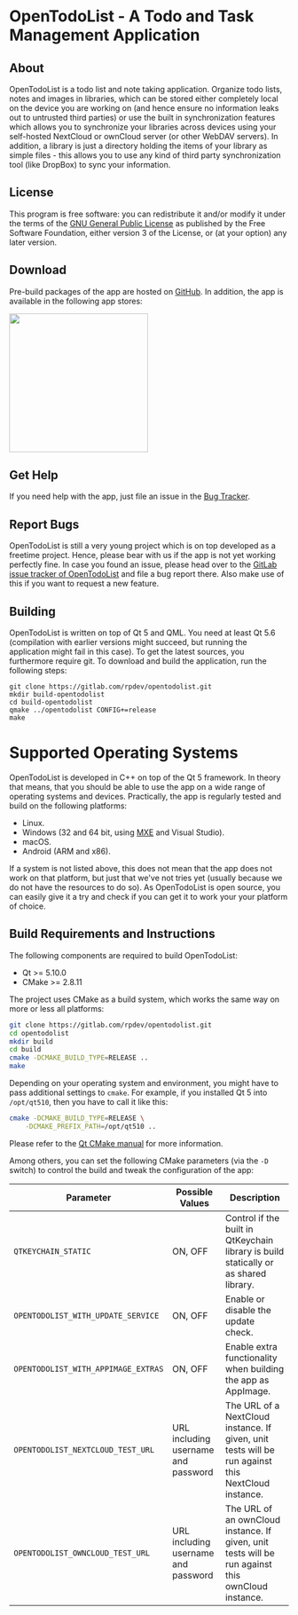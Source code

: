 # OpenTodoList - A Todo and Task Management Application

## About

OpenTodoList is a todo list and note taking application. Organize todo lists,
notes and images in libraries, which can be stored either completely local
on the device you are working on (and hence ensure no information leaks out
to untrusted third parties) or use the built in synchronization features which
allows you to synchronize your libraries across devices using your self-hosted
NextCloud or ownCloud server (or other WebDAV servers). In addition, a library
is just a directory holding the items of your library as simple files - this
allows you to use any kind of third party synchronization tool (like DropBox)
to sync your information.


## License

This program is free software: you can redistribute it and/or modify
it under the terms of the
[GNU General Public License](https://www.gnu.org/licenses/gpl-3.0-standalone.html)
as published by the Free Software Foundation, either version 3 of the License,
or (at your option) any later version.


## Download

Pre-build packages of the app are hosted on
[GitHub](https://github.com/mhoeher/opentodolist/releases). In addition,
the app is available in the following app stores:


[<img src="https://play.google.com/intl/en_us/badges/images/apps/en-play-badge.png" width="250"/>](https://play.google.com/store/apps/details?id=net.rpdev.opentodolist)


## Get Help

If you need help with the app, just file an issue in the
[Bug Tracker](https://gitlab.com/rpdev/opentodolist/issues).


## Report Bugs

OpenTodoList is still a very young project which is on top developed as a freetime
project. Hence, please bear with us if the app is not yet working perfectly fine.
In case you found an issue, please head over to the [GitLab issue tracker
of OpenTodoList](https://gitlab.com/rpdev/opentodolist/issues) and file a
bug report there. Also make use of this if you want to request a new feature.


Building
--------

OpenTodoList is written on top of Qt 5 and QML. You need at least Qt 5.6
(compilation with earlier versions might succeed, but running the
application might fail in this case). To get the latest sources, you furthermore
require git. To download and build the application, run the following steps:

    git clone https://gitlab.com/rpdev/opentodolist.git
    mkdir build-opentodolist
    cd build-opentodolist
    qmake ../opentodolist CONFIG+=release
    make


# Supported Operating Systems

OpenTodoList is developed in C++ on top of the Qt 5 framework. In theory that
means, that you should be able to use the app on a wide range of operating
systems and devices. Practically, the app is regularly tested and build on
the following platforms:

* Linux.
* Windows (32 and 64 bit, using [MXE](http://mxe.cc/) and Visual Studio).
* macOS.
* Android (ARM and x86).

If a system is not listed above, this does not mean that the app does not work
on that platform, but just that we've not tries yet (usually because we do not
have the resources to do so). As OpenTodoList is open source, you can easily
give it a try and check if you can get it to work your your platform of
choice.


## Build Requirements and Instructions

The following components are required to build OpenTodoList:

* Qt >= 5.10.0
* CMake >= 2.8.11

The project uses CMake as a build system, which works the same way on more
or less all platforms:

```bash
git clone https://gitlab.com/rpdev/opentodolist.git
cd opentodolist
mkdir build
cd build
cmake -DCMAKE_BUILD_TYPE=RELEASE ..
make
```

Depending on your operating system and environment, you might have to
pass additional settings to `cmake`. For example, if you installed
Qt 5 into `/opt/qt510`, then you have to call it like this:


```bash
cmake -DCMAKE_BUILD_TYPE=RELEASE \
    -DCMAKE_PREFIX_PATH=/opt/qt510 ..
```

Please refer to the [Qt CMake manual](http://doc.qt.io/qt-5/cmake-manual.html)
for more information.

Among others, you can set the following CMake parameters (via the `-D` switch)
to control the build and tweak the configuration of the app:

| **Parameter** | **Possible Values** | **Description** |
| ------------- | ------------------- | --------------- |
| `QTKEYCHAIN_STATIC` | ON, OFF | Control if the built in QtKeychain library is build statically or as shared library. |
| `OPENTODOLIST_WITH_UPDATE_SERVICE` | ON, OFF | Enable or disable the update check. |
| `OPENTODOLIST_WITH_APPIMAGE_EXTRAS` | ON, OFF | Enable extra functionality when building the app as AppImage. |
| `OPENTODOLIST_NEXTCLOUD_TEST_URL` | URL including username and password | The URL of a NextCloud instance. If given, unit tests will be run against this NextCloud instance. |
| `OPENTODOLIST_OWNCLOUD_TEST_URL` | URL including username and password | The URL of an ownCloud instance. If given, unit tests will be run against this ownCloud instance. |
